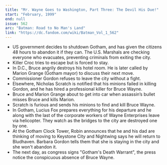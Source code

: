 ```yaml
---
title: "Mr. Wayne Goes to Washington, Part Three: The Devil His Due!"
start: "February, 1999"
end: null
issue: 562
arc: "Batman: Road to No Man's Land"
link: "https://dc.fandom.com/wiki/Batman_Vol_1_562"
---
```


- US government decides to shutdown Gotham, and has given the citizens 48 hours to abandon it if they can. The U.S. Marshals are checking everyone who evacuates, preventing criminals from exiting the city. 
- Killer Croc tries to escape but is forced to stay. 
- In D.C., Bruce angrily destroys his hotel room. He is later called by Marion Grange (Gotham mayor) to discuss their next move.
- Commissioner Gordon refuses to leave the city without a fight.
- Elsewhere, Nicholas Scratch is notified that his minions failed in killing Gordon, and he has hired a professional killer for Bruce Wayne.
- Bruce and Marion Grange about to get into car when assassin’s bullet misses Bruce and kills Marion. 
- Scratch is furious and sends his minions to find and kill Bruce Wayne. 
- In Gotham, Lucius Fox prepares everything for his departure and he along with the last of the corporate workers of Wayne Enterprises leave via helicopter. They watch as the bridges to the city are destroyed one by one. 
- At the Gotham Clock Tower, Robin announces that he and his dad are thinking of moving to Keystone City and Nightwing says he will return to Bludhaven. Barbara Gordon tells them that she is staying in the city and she won't abandon it.
- The next day, as congress signs "Gotham's Death Warrant", the press notice the conspicuous absence of Bruce Wayne.
